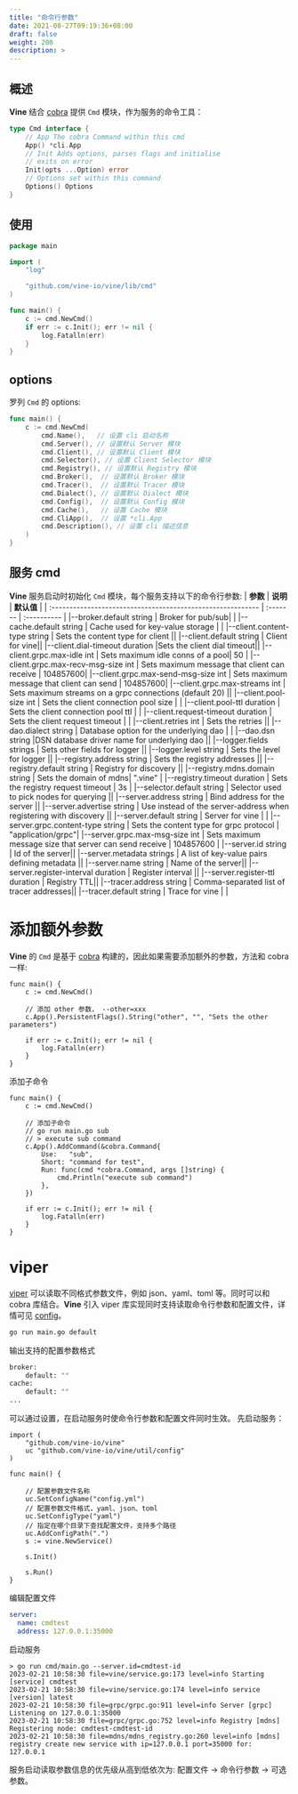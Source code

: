 ```yaml
---
title: "命令行参数"
date: 2021-08-27T09:19:36+08:00
draft: false
weight: 200
description: >
---
```


## 概述

**Vine** 结合 [cobra](https://github.com/spf13/cobra) 提供 `Cmd` 模块，作为服务的命令工具：

```go
type Cmd interface {
	// App The cobra Command within this cmd
	App() *cli.App
	// Init Adds options, parses flags and initialise
	// exits on error
	Init(opts ...Option) error
	// Options set within this command
	Options() Options
}
```

## 使用

```go
package main

import (
	"log"

	"github.com/vine-io/vine/lib/cmd"
)

func main() {
	c := cmd.NewCmd()
	if err := c.Init(); err != nil {
		log.Fatalln(err)
	}
}
```

## options

罗列 `Cmd` 的 options:

```go
func main() {
    c := cmd.NewCmd(
		cmd.Name(),   // 设置 cli 启动名称
		cmd.Server(), // 设置默认 Server 模块
		cmd.Client(), // 设置默认 Client 模块
		cmd.Selector(), // 设置 Client Selector 模块
		cmd.Registry(), // 设置默认 Registry 模块
		cmd.Broker(),  // 设置默认 Broker 模块
		cmd.Tracer(),  // 设置默认 Tracer 模块
		cmd.Dialect(), // 设置默认 Dialect 模块
		cmd.Config(),  // 设置默认 Config 模块
		cmd.Cache(),   // 设置 Cache 模块
		cmd.CliApp(),  // 设置 *cli.App
		cmd.Description(), // 设置 cli 描述信息
	)
}
```

## 服务 cmd

**Vine** 服务启动时初始化 `Cmd` 模块，每个服务支持以下的命令行参数:
| **参数**                                                     | **说明** | **默认值** |
| :---------------------------------------------------------- | :------- | :---------- |
|--broker.default string |              Broker for pub/sub| |
|--cache.default string |               Cache used for key-value storage | |
|--client.content-type string |         Sets the content type for client ||
|--client.default string          |     Client for vine||
|--client.dial-timeout duration     |Sets the client dial timeout||
|--client.grpc.max-idle int  |          Sets maximum idle conns of a pool|  50 |
|--client.grpc.max-recv-msg-size int |   Sets maximum message that client can receive |  104857600|
|--client.grpc.max-send-msg-size int |  Sets maximum message that client can send |  104857600|
|--client.grpc.max-streams int     |    Sets maximum streams on a grpc connections (default 20) ||
|--client.pool-size int     |           Sets the client connection pool size |      |
|--client.pool-ttl duration   |         Sets the client connection pool ttl |      |
|--client.request-timeout duration   |  Sets the client request timeout | |
|--client.retries int   |               Sets the retries ||
|--dao.dialect string    |              Database option for the underlying dao | |
|--dao.dsn string                      |DSN database driver name for underlying dao ||
|--logger.fields strings          |     Sets other fields for logger ||
|--logger.level string     |            Sets the level for logger ||
|--registry.address string      |       Sets the registry addresses ||
|--registry.default string      |       Registry for discovery ||
|--registry.mdns.domain string     |    Sets the domain of mdns| ".vine" |
|--registry.timeout duration    |       Sets the registry request timeout |  3s |
|--selector.default string   |          Selector used to pick nodes for querying ||
|--server.address string   |            Bind address for the server ||
|--server.advertise string   |          Use instead of the server-address when registering with discovery ||
|--server.default string     |          Server for vine |    |
|--server.grpc.content-type string   |  Sets the content type for grpc protocol | "application/grpc"|
|--server.grpc.max-msg-size int   |     Sets maximum message size that server can send receive | 104857600 |
|--server.id string       |             Id of the server||
|--server.metadata strings    |         A list of key-value pairs defining metadata ||
|--server.name string        |          Name of the server||
|--server.register-interval duration  | Register interval ||
|--server.register-ttl duration      |  Registry TTL||
|--tracer.address string      |         Comma-separated list of tracer addresses||
|--tracer.default string        |       Trace for vine |          |

# 添加额外参数
**Vine** 的 `Cmd` 是基于 [cobra](https://github.com/spf13/cobra) 构建的，因此如果需要添加额外的参数，方法和 cobra 一样:

```golang
func main() {
	c := cmd.NewCmd()

	// 添加 other 参数， --other=xxx
	c.App().PersistentFlags().String("other", "", "Sets the other parameters")

	if err := c.Init(); err != nil {
		log.Fatalln(err)
	}
}
```
添加子命令
```golang
func main() {
	c := cmd.NewCmd()

	// 添加子命令
	// go run main.go sub
	// > execute sub command
	c.App().AddCommand(&cobra.Command{
		Use:   "sub",
		Short: "command for test",
		Run: func(cmd *cobra.Command, args []string) {
			cmd.Println("execute sub command")
		},
	})

	if err := c.Init(); err != nil {
		log.Fatalln(err)
	}
}
```

# viper 
[viper](https://github.com/spf13/viper) 可以读取不同格式参数文件，例如 json、yaml、toml 等。同时可以和 cobra 库结合。**Vine** 引入 viper 库实现同时支持读取命令行参数和配置文件，详情可见 [config](https://pkg.go.dev/github.com/vine-io/vine/util/config)。
```bash
go run main.go default
```
输出支持的配置参数格式
```bash
broker:
    default: ""
cache:
    default: ""
...
```
可以通过设置，在启动服务时使命令行参数和配置文件同时生效。
先启动服务：
```golang
import (
	"github.com/vine-io/vine"
	uc "github.com/vine-io/vine/util/config"
)

func main() {

	// 配置参数文件名称
	uc.SetConfigName("config.yml")
	// 配置参数文件格式，yaml、json、toml
	uc.SetConfigType("yaml")
	// 指定在哪个目录下查找配置文件，支持多个路径
	uc.AddConfigPath(".")
	s := vine.NewService()

	s.Init()

	s.Run()
}
```
编辑配置文件
```yaml
server:
  name: cmdtest
  address: 127.0.0.1:35000
```
启动服务
```golang
> go run cmd/main.go --server.id=cmdtest-id
2023-02-21 10:58:30 file=vine/service.go:173 level=info Starting [service] cmdtest
2023-02-21 10:58:30 file=vine/service.go:174 level=info service [version] latest
2023-02-21 10:58:30 file=grpc/grpc.go:911 level=info Server [grpc] Listening on 127.0.0.1:35000
2023-02-21 10:58:30 file=grpc/grpc.go:752 level=info Registry [mdns] Registering node: cmdtest-cmdtest-id
2023-02-21 10:58:30 file=mdns/mdns_registry.go:260 level=info [mdns] registry create new service with ip=127.0.0.1 port=35000 for: 127.0.0.1
```
服务启动读取参数信息的优先级从高到低依次为: 配置文件 -> 命令行参数 -> 可选参数。